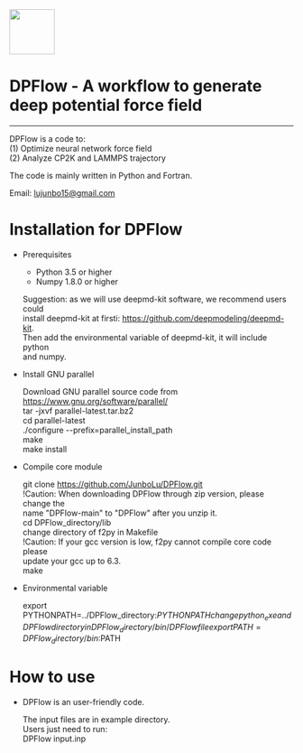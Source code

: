 <div align="left">
  <img src="https://github.com/JunboLu/DPFlow/doc/logo.png" height="80px"/>
</div>

# DPFlow - A workflow to generate deep potential force field
---------

DPFlow is a code to:  
(1) Optimize neural network force field  
(2) Analyze CP2K and LAMMPS trajectory  

The code is mainly written in Python and Fortran.  

Email: lujunbo15@gmail.com
  
# Installation for DPFlow

* Prerequisites
   - Python 3.5 or higher
   - Numpy 1.8.0 or higher

   Suggestion: as we will use deepmd-kit software, we recommend users could  
   install deepmd-kit at firsti: https://github.com/deepmodeling/deepmd-kit.   
   Then add the environmental variable of deepmd-kit, it will include python   
   and numpy.  

* Install GNU parallel

    Download GNU parallel source code from https://www.gnu.org/software/parallel/  
    tar -jxvf parallel-latest.tar.bz2  
    cd parallel-latest  
    ./configure --prefix=parallel_install_path  
    make  
    make install  

* Compile core module
  
    git clone https://github.com/JunboLu/DPFlow.git  
    !Caution: When downloading DPFlow through zip version, please change the  
    name "DPFlow-main" to "DPFlow" after you unzip it.  
    cd DPFlow_directory/lib  
    change directory of f2py in Makefile  
    !Caution: If your gcc version is low, f2py cannot compile core code please  
    update your gcc up to 6.3.  
    make  

* Environmental variable

    export PYTHONPATH=../DPFlow_directory:$PYTHONPATH  
    change python_exe and DPFlow directory in DPFlow_directory/bin/DPFlow file  
    export PATH=DPFlow_directory/bin:$PATH  

# How to use 
* DPFlow is an user-friendly code.  

  The input files are in example directory.  
  Users just need to run:  
  DPFlow input.inp  
